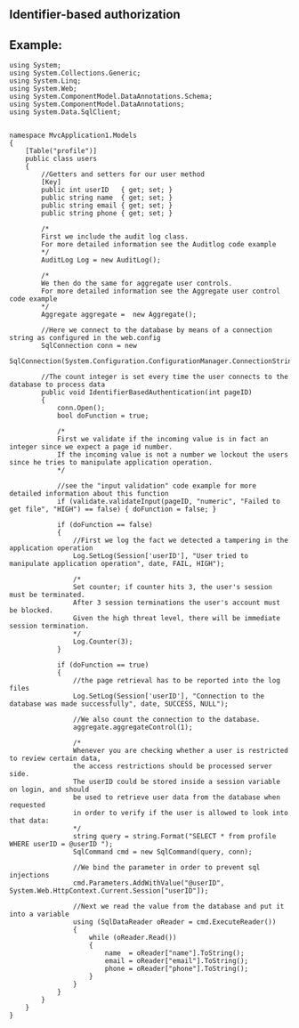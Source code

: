 Identifier-based authorization
-------

## Example:
   

	using System;
	using System.Collections.Generic;
	using System.Linq;
	using System.Web;
	using System.ComponentModel.DataAnnotations.Schema;
	using System.ComponentModel.DataAnnotations;
	using System.Data.SqlClient;


	namespace MvcApplication1.Models
	{
		[Table("profile")]
		public class users
		{
			//Getters and setters for our user method
			[Key]
			public int userID   { get; set; }
			public string name  { get; set; }
			public string email { get; set; }
			public string phone { get; set; }

			/*
			First we include the audit log class.
			For more detailed information see the Auditlog code example
			*/
			AuditLog Log = new AuditLog();

			/*
			We then do the same for aggregate user controls.
			For more detailed information see the Aggregate user control code example
			*/
			Aggregate aggregate =  new Aggregate();

			//Here we connect to the database by means of a connection string as configured in the web.config
			SqlConnection conn = new 
			SqlConnection(System.Configuration.ConfigurationManager.ConnectionStrings["users"].ConnectionString);

			//The count integer is set every time the user connects to the database to process data
			public void IdentifierBasedAuthentication(int pageID)
			{
				conn.Open();
				bool doFunction = true;

				/*
				First we validate if the incoming value is in fact an integer since we expect a page id number.
				If the incoming value is not a number we lockout the users since he tries to manipulate application operation.
				*/
				
				//see the "input validation" code example for more detailed information about this function
				if (validate.validateInput(pageID, "numeric", "Failed to get file", "HIGH") == false) { doFunction = false; }

				if (doFunction == false)
				{
					//First we log the fact we detected a tampering in the application operation
					Log.SetLog(Session['userID'], "User tried to manipulate application operation", date, FAIL, HIGH");

					/*
					Set counter; if counter hits 3, the user's session must be terminated.
					After 3 session terminations the user's account must be blocked. 
					Given the high threat level, there will be immediate session termination.
					*/
					Log.Counter(3);
				}

				if (doFunction == true)
				{
					//the page retrieval has to be reported into the log files
					Log.SetLog(Session['userID'], "Connection to the database was made successfully", date, SUCCESS, NULL");

					//We also count the connection to the database.
					aggregate.aggregateControl(1);

					/* 
					Whenever you are checking whether a user is restricted to review certain data,
					the access restrictions should be processed server side.
					The userID could be stored inside a session variable on login, and should
					be used to retrieve user data from the database when requested
					in order to verify if the user is allowed to look into that data:
					*/
					string query = string.Format("SELECT * from profile WHERE userID = @userID ");
					SqlCommand cmd = new SqlCommand(query, conn);

					//We bind the parameter in order to prevent sql injections
					cmd.Parameters.AddWithValue("@userID", System.Web.HttpContext.Current.Session["userID"]);

					//Next we read the value from the database and put it into a variable
					using (SqlDataReader oReader = cmd.ExecuteReader())
					{
						while (oReader.Read())
						{
							name  = oReader["name"].ToString();
							email = oReader["email"].ToString();
							phone = oReader["phone"].ToString();
						}
					}
				}
			}
		}
	}
	
	
